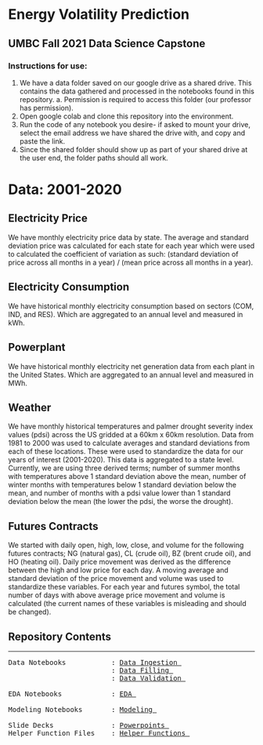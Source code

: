 # Energy Volatility Prediction
## UMBC Fall 2021 Data Science Capstone
### Instructions for use:
1. We have a data folder saved on our google drive as a shared drive. This contains the data gathered and processed in the notebooks found in this repository.
  a. Permission is required to access this folder (our professor has permission).
2. Open google colab and clone this repository into the environment.
3. Run the code of any notebook you desire- if asked to mount your drive, select the email address we have shared the drive with, and copy and paste the link.
4. Since the shared folder should show up as part of your shared drive at the user end, the folder paths should all work.
# Data: 2001-2020

##  Electricity Price
We have monthly electricity price data by state. The average and standard deviation price was calculated for each state for each year which were used to calculated the coefficient of variation as such: (standard deviation of price across all months in a year) / (mean price across all months in a year).<br>
## Electricity Consumption<br>
We have historical monthly electricity consumption based on sectors (COM, IND, and RES).  Which are aggregated to an annual level and measured in kWh.<br>
## Powerplant<br>
We have historical monthly electricity net generation data from each plant in the United States. Which are aggregated to an annual level and measured in MWh.<br>
## Weather<br>
We have monthly historical temperatures and palmer drought severity index values (pdsi) across the US gridded at a 60km x 60km resolution. Data from 1981 to 2000 was used to calculate averages and standard deviations from each of these locations. These were used to standardize the data for our years of interest (2001-2020). This data is aggregated to a state level. Currently, we are using three derived terms; number of summer months with temperatures above 1 standard deviation above the mean, number of winter months with temperatures below 1 standard deviation below the mean, and number of months with a pdsi value lower than 1 standard deviation below the mean (the lower the pdsi, the worse the drought).<br>
## Futures Contracts<br>
We started with daily open, high, low, close, and volume for the following futures contracts; NG (natural gas), CL (crude oil), BZ (brent crude oil), and HO (heating oil). Daily price movement was derived as the difference between the high and low price for each day. A moving average and standard deviation of the price movement and volume was used to standardize these variables. For each year and futures symbol, the total number of days with above average price movement and volume is calculated (the current names of these variables is misleading and should be changed).<br>
## Repository Contents
---
<pre>
Data Notebooks           : <a href=https://github.com/harperd17/energy_volatility_prediction/tree/main/notebooks/Data%20Ingestion>Data Ingestion </a>
                         : <a href=https://github.com/harperd17/energy_volatility_prediction/tree/main/notebooks/Data%20Filling>Data Filling </a>
                         : <a href=https://github.com/harperd17/energy_volatility_prediction/tree/main/notebooks/Validation>Data Validation </a>

EDA Notebooks            : <a href=https://github.com/harperd17/energy_volatility_prediction/tree/main/notebooks/EDA>EDA </a>

Modeling Notebooks       : <a href=https://github.com/harperd17/energy_volatility_prediction/tree/main/notebooks/Modeling>Modeling </a>
                
Slide Decks              : <a href=https://github.com/harperd17/energy_volatility_prediction/tree/main/powerpoints>Powerpoints </a>
Helper Function Files    : <a href=https://github.com/harperd17/energy_volatility_prediction/tree/main/helpers>Helper Functions </a>
</pre>
